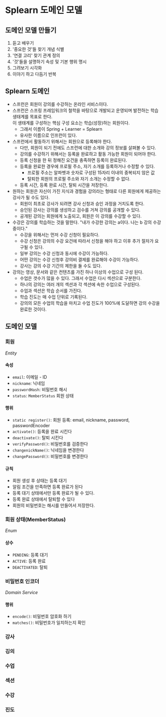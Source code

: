 # Splearn 도메인 모델

## 도메인 모델 만들기
1. 듣고 배우기
2. '중요한 것'들 찾기 개념 식별
3. '연결 고리' 찾기 관계 정의
4. '것'들을 설명하기 속성 및 기본 행위 명시
5. 그려보기 시각화
6. 이야기 하고 다듬기 반복

## Splearn 도메인
- 스프런은 회원이 강의를 수강하는 온라인 서비스이다.
- 스프런은 스프링 프레임워크의 철학을 바탕으로 개발되고 운영되며 발전하는 학습 생태계를 목표로 한다.  
  이 생태계를 구성하는 핵심 구성 요소는 학습(성장)하는 회원이다.
    - 그래서 이름이 Spring + Learner = Splearn
    - 유사한 이름으로 인프런이 있다.
- 스프런에서 활동하기 위해서는 회원으로 등록해야 한다.
    - 다만, 회원이 되기 전에도 스프런에 대한 소개와 강의 정보를 살펴볼 수 있다.
    - 강의를 수강하기 위해서는 등록을 완료하고 활동 가능한 회원이 되어야 한다.
    - 등록 신청을 한 뒤 정해진 요건을 충족하면 등록이 완료된다.
    - 등록을 완료한 경우에 프로필 주소, 자기 소개를 등록하거나 수정할 수 있다.
        - 프로필 주소는 알파벳과 숫자로 구성된 15자리 이내의 중복되지 않은 값
        - 탈퇴한 회원의 프로필 주소와 자기 소개는 수정할 수 없다.
    - 등록 시간, 등록 완료 시간, 탈퇴 시간을 저장한다.
- 원하는 회원은 자신이 가진 지식과 경험을 강의라는 형태로 다른 회원에게 제공하는 강사가 될 수도 있다.
    - 회원이 최초로 강사가 되려면 강사 신청과 승인 과정을 거치도록 한다.
    - 승인된 강사는 강의를 생성하고 검수를 거쳐 강의를 공개할 수 있다.
    - 공개된 강의는 회원에게 노출되고, 회원은 이 강의를 수강할 수 있다.
- 수강은 강의를 학습하는 것을 말한다. "내가 수강한 강의는 a이다. 나는 b 강의 수강중이다."
    - 수강을 위해서는 먼저 수강 신청이 필요하다.
    - 수강 신청은 강의의 수강 요건에 따라서 신청을 해야 하고 이후 추가 절차가 요구될 수 있다.
    - 일부 강의는 수강 신청과 동시에 수강이 가능하다.
    - 어떤 강의는 수강 신청후 강의비 결제를 완료해야 수강이 가능하다.
    - 강사는 강의 수강 기간의 제한을 둘 수도 있다.
- 강의는 영상, 문서와 같은 컨텐츠를 가진 하나 이상의 수업으로 구성 된다.
    - 수업은 갯수가 많을 수 있다. 그래서 수업은 다시 섹션으로 구분한다.
    - 하나의 강의는 여러 개의 섹션과 각 섹션에 속한 수업으로 구성된다.
    - 수업과 섹션은 학습 순서를 가진다.
    - 학습 진도는 매 수업 단위로 기록된다.
    - 강의의 모든 수업의 학습을 마치고 수업 진도가 100%에 도달하면 강의 수강을 완료한 것이다.

## 도메인 모델

### 회원
_Entity_
#### 속성
- `email`: 이메일 - ID
- `nickname`: 닉네임
- `passwordHash`: 비밀번호 해시
- `status`: `MemberStatus` 회원 상태

#### 행위
- `static register()`: 회원 등록: email, nickname, password, passwordEncoder
- `activate()`: 등록을 완료 시킨다
- `deactivate()`: 탈퇴 시킨다
- `verifyPassword()`: 비밀번호를 검증한다
- `changenickName()`: 닉네임을 변경한다
- `changePassword()`: 비밀번호를 변경한다

#### 규칙
- 회원 생성 후 상태는 등록 대기
- 알림 조건을 만족하면 등록 완료가 된다
- 등록 대기 상태에서만 등록 완료가 될 수 있다.
- 등록 완료 상태에서 탈퇴할 수 있다
- 회원의 비밀번호는 해시를 만들어서 저장한다.

### 회원 상태(MemberStatus)
_Enum_
#### 상수
- `PENDING`: 등록 대기
- `ACTIVE`: 등록 완료
- `DEACTIVATED`: 탈퇴

### 비밀번호 인코더
_Domain Service_
#### 행위
- `encode()`: 비밀번호 암호화 하기
- `matches()`: 비밀번호가 일치하는지 확인
### 강사

### 깅의

### 수업

### 섹션

### 수강

### 진도

### 
